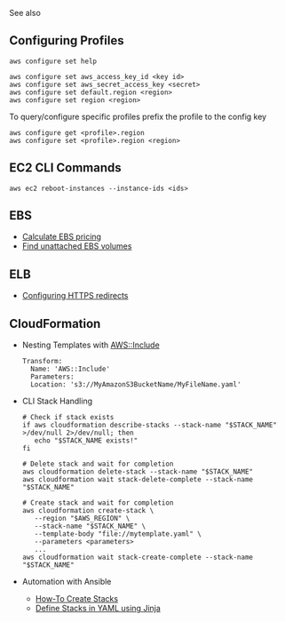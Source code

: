 See also <?add topic='AWS Lambda'?> <?add topic='S3'?>

## Configuring Profiles

    aws configure set help

    aws configure set aws_access_key_id <key id>
    aws configure set aws_secret_access_key <secret>
    aws configure set default.region <region>
    aws configure set region <region>

To query/configure specific profiles prefix the profile to the config key

    aws configure get <profile>.region
    aws configure set <profile>.region <region>

## EC2 CLI Commands

    aws ec2 reboot-instances --instance-ids <ids>

## EBS

- [Calculate EBS pricing](https://www.reddit.com/r/aws/comments/90j5zy/programmaticaly_get_price_of_ebs_volumes/)
- [Find unattached EBS volumes](https://www.reddit.com/r/devops/comments/9156d4/find_unattached_aws_ebs_volumes/)

## ELB

- [Configuring HTTPS redirects](https://aws.amazon.com/about-aws/whats-new/2018/07/elastic-load-balancing-announces-support-for-redirects-and-fixed-responses-for-application-load-balancer/)

## CloudFormation

- Nesting Templates with [AWS::Include](https://docs.aws.amazon.com/AWSCloudFormation/latest/UserGuide/create-reusable-transform-function-snippets-and-add-to-your-template-with-aws-include-transform.html)

      Transform:
        Name: 'AWS::Include'
        Parameters:
        Location: 's3://MyAmazonS3BucketName/MyFileName.yaml'

- CLI Stack Handling

      # Check if stack exists
      if aws cloudformation describe-stacks --stack-name "$STACK_NAME" >/dev/null 2>/dev/null; then
         echo "$STACK_NAME exists!"
      fi
      
      # Delete stack and wait for completion
      aws cloudformation delete-stack --stack-name "$STACK_NAME"
      aws cloudformation wait stack-delete-complete --stack-name "$STACK_NAME"
      
      # Create stack and wait for completion
      aws cloudformation create-stack \
         --region "$AWS_REGION" \
         --stack-name "$STACK_NAME" \
         --template-body "file://mytemplate.yaml" \
         --parameters <parameters>
         ...
      aws cloudformation wait stack-create-complete --stack-name "$STACK_NAME"
      

- Automation with Ansible
   - [How-To Create Stacks](http://darrylcauldwell.com/aws-cloudformation/)
   - [Define Stacks in YAML using Jinja](https://gist.github.com/jheller/c4fa0075e4eccf094769)
   
